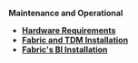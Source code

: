 <strong>Maintenance and Operational<strong>

<ul>      
<li>
<a href="/articles/98_maintenance_and_operational/Hardware/README.md">Hardware Requirements</a></li>
<li>  
<a href="/articles/98_maintenance_and_operational/Installations/README.md">Fabric and TDM Installation</a></li>
<li>  
<a href="/articles/98_maintenance_and_operational/BI_Installations/README.md">Fabric's BI Installation</a></li>
</ul>


